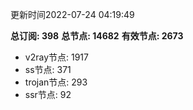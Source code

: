 更新时间2022-07-24 04:19:49

**总订阅: 398**
**总节点: 14682**
**有效节点: 2673**
- v2ray节点: 1917
- ss节点: 371
- trojan节点: 293
- ssr节点: 92
